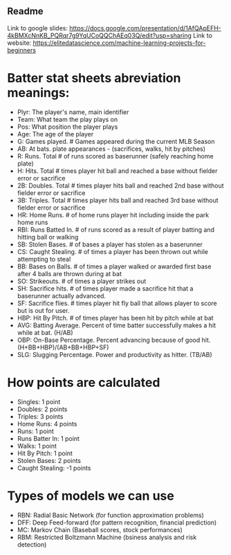 ## Readme

Link to google slides: https://docs.google.com/presentation/d/1AfQApEFH-4kBMXcNnKB_PQRqr7g9YqUCoQQChAEq03Q/edit?usp=sharing
Link to website: https://elitedatascience.com/machine-learning-projects-for-beginners

# Batter stat sheets abreviation meanings:

- Plyr:	The player's name, main identifier
- Team:	What team the play plays on
- Pos:	What position the player plays
- Age:	The age of the player
- G:	Games played. # Games appeared during the current MLB Season
- AB:	At bats. plate appearances - (sacrifices, walks, hit by pitches)
- R:	Runs. Total # of runs scored as baserunner (safely reaching home plate)
- H:	Hits. Total # times player hit ball and reached a base without fielder error or sacrifice
- 2B:	Doubles. Total # times player hits ball and reached 2nd base without fielder error or sacrifice
- 3B:	Triples. Total # times player hits ball and reached 3rd base without fielder error or sacrifice
- HR:	Home Runs. # of home runs player hit including inside the park home runs
- RBI:	Runs Batted In. # of runs scored as a result of player batting and hitting ball or walking
- SB:	Stolen Bases. # of bases a player has stolen as a baserunner
- CS:	Caught Stealing. # of times a player has been thrown out while attempting to steal
- BB:	Bases on Balls. # of times a player walked or awarded first base after 4 balls are thrown during at bat
- SO:	Strikeouts. # of times a player strikes out
- SH:	Sacrifice hits. # of times player made a sacrifice hit that a baserunner actually advanced.
- SF:	Sacrifice flies. # times player hit fly ball that allows player to score but is out for user.
- HBP:	Hit By Pitch. # of times player has been hit by pitch while at bat
- AVG:	Batting Average. Percent of time batter successfully makes a hit while at bat. (H/AB)
- OBP:	On-Base Percentage. Percent advancing because of good hit. (H+BB+HBP)/(AB+BB+HBP+SF)
- SLG:	Slugging Percentage. Power and productivity as hitter. (TB/AB)

# How points are calculated
- Singles: 1 point
- Doubles: 2 points
- Triples: 3 points
- Home Runs: 4 points
- Runs: 1 point
- Runs Batter In: 1 point
- Walks: 1 point
- Hit By Pitch: 1 point
- Stolen Bases: 2 points
- Caught Stealing: -1 points

# Types of models we can use
- RBN:	Radial Basic Network (for function approximation problems)
- DFF:	Deep Feed-forward (for pattern recognition, financial prediction)
- MC:	Markov Chain (Baseball scores, stock performances)
- RBM:	Restricted Boltzmann Machine (bsiness analysis and risk detection)
